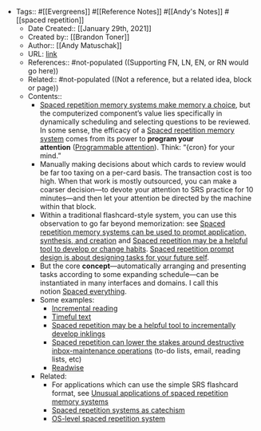- Tags:: #[[Evergreens]] #[[Reference Notes]] #[[Andy's Notes]] #[[spaced repetition]]
    - Date Created:: [[January 29th, 2021]]
    - Created by:: [[Brandon Toner]]
    - Author:: [[Andy Matuschak]]
    - URL: [link](https://notes.andymatuschak.org/z2gqazXUkf9qyFjMQg4W3dw6yegnAJszvDywN)
    - References:: #not-populated ((Supporting FN, LN, EN, or RN would go here))
    - Related:: #not-populated ((Not a reference, but a related idea, block or page))
    - Contents:: 
        - [Spaced repetition memory systems make memory a choice](https://notes.andymatuschak.org/z4bR1HVvDUhMXDm5SJB4Tiw4xGbrm9AfXWgbc), but the computerized component’s value lies specifically in dynamically scheduling and selecting questions to be reviewed. In some sense, the efficacy of a [Spaced repetition memory system](https://notes.andymatuschak.org/z4eXdSMJFv2qVGXSUEKH4vdcHBrLHcFY1ZGfC) comes from its power to __program your attention__ ([Programmable attention](https://notes.andymatuschak.org/zJrfPCbY7GcpV9asEc8NTVzXTAV4TvRFMuY6)). Think: “{cron} for your mind.”
        - Manually making decisions about which cards to review would be far too taxing on a per-card basis. The transaction cost is too high. When that work is mostly outsourced, you can make a coarser decision—to devote your attention to SRS practice for 10 minutes—and then let your attention be directed by the machine within that block.
        - Within a traditional flashcard-style system, you can use this observation to go far beyond memorization: see [Spaced repetition memory systems can be used to prompt application, synthesis, and creation](https://notes.andymatuschak.org/zE8PK4UUAAWK6LEcmr8jja8JdxpUxcf1FUCX) and [Spaced repetition may be a helpful tool to develop or change habits](https://notes.andymatuschak.org/z249N76MhdBzDfrwMnqP6jEsTv6Z8u2kJrp8). [Spaced repetition prompt design is about designing tasks for your future self](https://notes.andymatuschak.org/z4TCpuykanZCZYtC5xCccfuiTMZQzdeRv5BuW).
        - But the core __concept__—automatically arranging and presenting tasks according to some expanding schedule—can be instantiated in many interfaces and domains. I call this notion [Spaced everything](https://notes.andymatuschak.org/z59aJSjgqr4B1k1ofoE7ZBF2dv8MeJ1Drf4TQ).
        - Some examples:
            - [Incremental reading](https://notes.andymatuschak.org/z2gZooHVxB8x6EbDSR97Bz1jFMqAqSWSLPnMs)
            - [Timeful text](https://notes.andymatuschak.org/z73hGbYFm7bjV3yYwK29MvbBZEcwK6kWyduqV)
            - [Spaced repetition may be a helpful tool to incrementally develop inklings](https://notes.andymatuschak.org/z7iCjRziX6V6unNWL81yc2dJicpRw2Cpp9MfQ)
            - [Spaced repetition can lower the stakes around destructive inbox-maintenance operations](https://notes.andymatuschak.org/z7yRMBXGc81KkUwLxefodzfnnfKXx63vXzP88) (to-do lists, email, reading lists, etc)
            - [Readwise](https://notes.andymatuschak.org/z2ewMN8Hzd8gt4qyfQV1ognJ5PQs3CXxDfCJ)
        - Related:
            - For applications which can use the simple SRS flashcard format, see [Unusual applications of spaced repetition memory systems](https://notes.andymatuschak.org/zrs5GnK6DEm1NcajMfqJ1n93PZwSHCEP9Drt)
            - [Spaced repetition systems as catechism](https://notes.andymatuschak.org/z39D31syJUE1gtNTREogSZiG6LDSuwygN5NDt)
            - [OS-level spaced repetition system](https://notes.andymatuschak.org/z36iMKLe4CDAXdtLSJD4Z6qPPFUS8ZXymUk3i)
